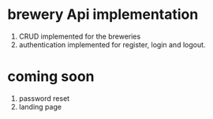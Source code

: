 # brewery Api implementation
1. CRUD implemented for the breweries
2. authentication implemented for register, login and logout.

# coming soon
1. password reset
2. landing page